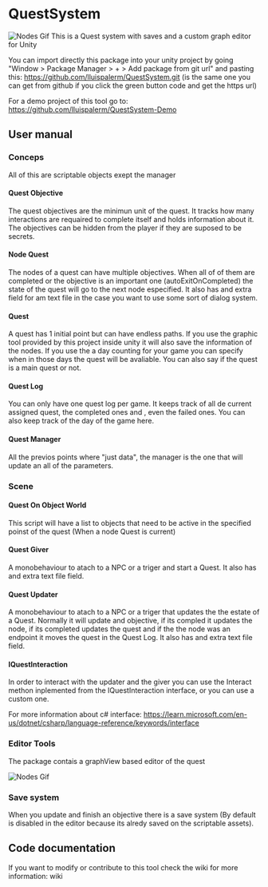 # QuestSystem
![Nodes Gif](https://drive.google.com/uc?id=17b7JXwI9zuZHWpgKX8w82NiScTlwHo14)
This is a Quest system with saves and a custom graph editor for Unity

You can import directly this package into your unity project by going "Window > Package Manager > + > Add package from git url" and pasting this: https://github.com/lluispalerm/QuestSystem.git (is the same one you can get from github if you click the green button code and get the https url)

For a demo project of this tool go to: https://github.com/lluispalerm/QuestSystem-Demo

## User manual

### Conceps
All of this are scriptable objects exept the manager

#### Quest Objective
The quest objectives are the minimun unit of the quest. It tracks how many interactions are requaired to complete itself and holds information about it. The objectives can be hidden from the player if they are suposed to be secrets.
#### Node Quest
The nodes of a quest can have multiple objectives. When all of of them are completed or the objective is an important one (autoExitOnCompleted) the state of the quest will go to the next node especified. It also has and extra field for am text file in the case you want to use some sort of dialog system.
#### Quest
A quest has 1 initial point but can have endless paths. If you use the graphic tool provided by this project inside unity it will also save the information of the nodes. If you use the a day counting for your game you can specify when in those days the quest will be avaliable. You can also say if the quest is a main quest or not.
#### Quest Log 
You can only have one quest log per game. It keeps track of all de current assigned quest, the completed ones and , even the failed ones. You can also keep track of the day of the game here. 
#### Quest Manager 
All the previos points where "just data", the manager is the one that will update an all of the parameters.

### Scene
#### Quest On Object World
This script will have a list to objects that need to be active in the specified poinst of the quest (When a node Quest is current)
#### Quest Giver
A monobehaviour to atach to a NPC or a triger and start a Quest. It also has and extra text file field.

#### Quest Updater
A monobehaviour to atach to a NPC or a triger that updates the the estate of a Quest. Normally it will update and objective, if its compled it updates the node, if its completed updates the quest and if the the node was an endpoint it moves the quest in the Quest Log. It also has and extra text file field.

#### IQuestInteraction
In order to interact with the updater and the giver you can use the Interact methon inplemented from the IQuestInteraction interface, or you can use a custom one.

For more information about c# interface: https://learn.microsoft.com/en-us/dotnet/csharp/language-reference/keywords/interface 

### Editor Tools
The package contais a graphView based editor of the quest 

![Nodes Gif](https://drive.google.com/uc?id=1AoBwwKTHv78Xo2W4mFTfjtrojzdT3dLq)

### Save system
When you update and finish an objective there is a save system (By default is disabled in the editor because its alredy saved on the scriptable assets).

## Code documentation
If you want to modify or contribute to this tool check the wiki for more information: wiki
